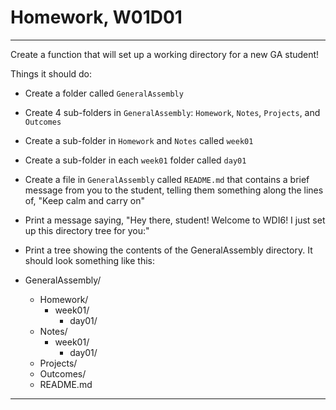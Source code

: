 #	Homework, W01D01

---

Create a function that will set up a working directory for a new GA student!

Things it should do:

-	Create a folder called `GeneralAssembly`

-	Create 4 sub-folders in `GeneralAssembly`: `Homework`, `Notes`, `Projects`, and `Outcomes`

-	Create a sub-folder in `Homework` and `Notes` called `week01`

-	Create a sub-folder in each `week01` folder called `day01`

-	Create a file in `GeneralAssembly` called `README.md` that contains a brief message from you to the student, telling them something along the lines of, "Keep calm and carry on"

-	Print a message saying, "Hey there, student! Welcome to WDI6! I just set up this directory tree for you:"

-	Print a tree showing the contents of the GeneralAssembly directory. It should look something like this:

-	GeneralAssembly/
	-	Homework/
		-	week01/
			-	day01/
	-	Notes/
		-	week01/
			-	day01/
	-	Projects/
	-	Outcomes/
	-	README.md

---
